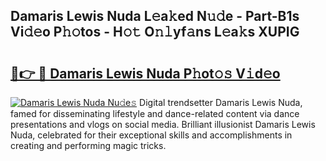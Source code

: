 ## Damaris Lewis Nuda L𝚎a𝚔ed N𝚞𝚍e - Part-B1s Vi𝚍𝚎o P𝚑𝚘tos - H𝚘𝚝 O𝚗𝚕yf𝚊ns L𝚎a𝚔s XUPIG

# <h2><a href="http://kfa9nm.oniu.top/?m=Damaris+Lewis+Nuda">🔗👉 🔴 Damaris Lewis Nuda P𝚑ot𝚘𝚜 V𝚒d𝚎o</a></h2>

[![Damaris Lewis Nuda Nu𝚍e𝚜](https://i.imgur.com/0qMVB7G.gif)](http://kfa9nm.oniu.top/?m=Damaris+Lewis+Nuda)
Digital trendsetter Damaris Lewis Nuda, famed for disseminating lifestyle and dance-related content via dance presentations and vlogs on social media. Brilliant illusionist Damaris Lewis Nuda, celebrated for their exceptional skills and accomplishments in creating and performing magic tricks.  
